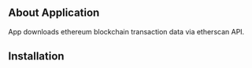 ## About Application

App downloads ethereum blockchain transaction data via etherscan API.


## Installation


